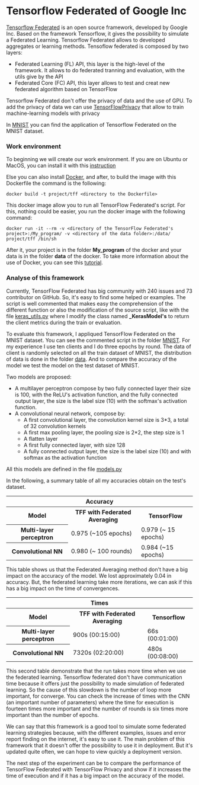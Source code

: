 # Tensorflow Federated of Google Inc

[Tensorflow Federated](https://github.com/tensorflow/federated) is an open source framework, developed by Google Inc. Based on the framework Tensorflow, it gives the possibility to simulate a Federated Learning. Tensorflow Federated allows to developed aggregates or learning methods. Tensoflow federated is composed by two layers:

* Federated Learning (FL) API, this layer is the high-level of the framework. It allows to do federated tranning and evaluation, with the utils give by the API 
* Federated Core (FC) API, this layer allows to test and creat new federated algorithm based on TensorFlow

Tensorflow Federated don't offer the privacy of data and the use of GPU. To add the privacy of data we can use [TensorFlowPrivacy](https://github.com/tensorflow/privacy) that allow to train machine-learning models with privacy 


In [MNIST](/TensorFlow_Federated/MNIST/) you can find the application of Tensorflow Federated on the MNIST dataset.


### Work environment

To beginning we will create our work environment. 
If you are on Ubuntu or MacOS, you can install it with this [instruction](https://www.tensorflow.org/federated/install)

Else you can also install [Docker](https://www.docker.com/), and after, to build the image with this Dockerfile the command is the following:

    docker build -t project/tff <directory to the Dockerfile>

This docker image allow you to run all TensorFlow Federated's script. For this, nothing could be easier, you run the docker image with the following command:

    docker run -it --rm -v <directory of the TensorFlow Federated's project>:/My_program/ -v <directory of the data folder>:/data/ project/tff /bin/sh

After it, your project is in the folder **My_program** of the docker and your data is in the folder **data** of the docker. To take more information about the use of Docker, you can see this [tutorial](https://docs.docker.com/get-started/).

### Analyse of this framework

Currently, TensorFlow Federated has big community with 240 issues and 73 contributor on GitHub. So, it's easy to find some helped or examples. The script is well commented that makes easy the comprehension of the different function or also the modification of the source script, like with the file [keras_utils.py](/TensorFlow_Federated/MNIST/keras_utils.py) where I modify the class named **_KerasModel's** to return the client metrics during the train or evaluation.

To evaluate this framework, I appliqued TensorFlow Federated on the MNIST dataset. You can see the commented script in the folder [MNIST](/TensorFlow_Federated/MNIST/). For my experience I use ten clients and I do three epochs by round.  The data of client is randomly selected on all the train dataset of MNIST, the distribution of data is done in the folder [data](/data). And to compare the accuracy of the model we test the model on the test dataset of MNIST.


Two models are proposed:
* A multilayer perceptron compose by two fully connected layer their size is 100, with the ReLU's activation function, and the fully connected output layer, the size is the label size (10) with the softmax's activation function.
* A convolutional neural network, compose by:
    * A first convolutional layer, the convolution kernel size is 3*3, a total of 32 convolution kernels
    * A first max pooling layer, the pooling size is 2*2, the step size is 1
    * A flatten layer
    * A first fully connected layer, with size 128
    * A fully connected output layer, the size is the label size (10) and with softmax as the activation function

All this models are defined in the file [models.py](/TensorFlow_Federated/MNIST/models.py)

In the following, a summary table of all my accuracies obtain on the test's dataset.

<table>
    <thead>
        <tr>
            <th colspan=3>Accuracy</th>
        </tr>
    </thead>
    <tbody>
        <tr>
            <th>Model</th>
            <th>TFF with Federated Averaging </th>
            <th>TensorFlow</th>
        </tr>
        <tr>
            <th>Multi-layer perceptron</th>
            <td>0.975 (~105 epochs)</td>
            <td>0.979 (~ 15 epochs)</td>
        </tr>
        <tr>
            <th> Convolutional NN </th>
            <td>0.980 (~ 100 rounds)</td>
            <td>0.984 (~15 epochs)</td>
        </tr>
    </tbody>
</table>

This table shows us that the Federated Averaging method don't have a big impact on the accuracy of the model. We lost approximately 0.04 in accuracy. But, the federated learning take more iterations, we can ask if this has a big impact on the time of convergences.

<table>
    <thead>
        <tr>
            <th colspan=3>Times</th>
        </tr>
    </thead>
    <tbody>
        <tr>
            <th>Model</th>
            <th>TFF with Federated Averaging</th>
            <th>Tensorflow</th>
        </tr>
        <tr>
            <th>Multi-layer perceptron</th>
            <td> 900s (00:15:00)</td>
            <td>66s (00:01:00)</td>
        </tr>
        <tr>
            <th> Convolutional NN </th>
            <td>7320s (02:20:00)</td>
            <td>480s (00:08:00)</td>
        </tr>
    </tbody>
</table>

This second table demonstrate that the run takes more time when we use the federated learning. Tensorflow federated don't have communication time because it offers just the possibility to made simulation of federated learning. So the cause of this slowdown is the number of loop more important, for converge. You can check the increase of times with the CNN (an important number of parameters) where the time for execution is fourteen times more important and the number of rounds is six times more important than the number of epochs.

We can say that this framework is a good tool to simulate some federated learning strategies because, with the different examples, issues and error report finding on the internet, it's easy to use it. The main problem of this framework that it doesn't offer the possibility to use it in deployment. But it's  updated quite often, we can hope to view quickly a deployment version.

The next step of the experiment can be to compare the performance of TensorFlow Federated with TensorFlow Privacy and show if it increases the time of execution and if it has a big impact on the accuracy of the model.